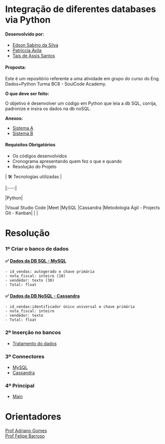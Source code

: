 # **Integração de diferentes databases via Python**
  
 #### **Desenvolvido por:**  

- [Edson Sabino da Silva](https://github.com/edsonkoreano)
- [Patriccia Àvila](https://github.com/patricciaavila)
- [Tais de Assis Santos](https://github.com/Tais-AS)

#### **Proposta:**

Este é um repositório referente a uma atividade em grupo do curso do Eng. Dados+Python Turma BC8 - SoulCode Academy.

**O que deve ser feito:**

O objetivo é desenvolver  um código em Python que leia a db SQL, corrija, padronize e insira os dados na db noSQL.

**Anexos:**

- [Sistema A](Sistema_A_SQL.csv)
- [Sistema B](Sistema_B_NoSQL.csv)

#### **Requisitos Obrigatórios**

- Os códigos desenvolvidos
- Cronograma apresentando quem fez o que e quando
- Resolução do Projeto


| 🛠️ Tecnologias utilizadas |

|:---:|

|Python|

|Visual Studio Code
|Meet
|MySQL
|Cassandra
|Metodologia Ágil  - Projects Git - Kanban|
|  |

# Resolução

### **1º Criar o banco de dados**

  ####   ✅ [Dados da DB  SQL - MySQL](banco_sql_sistemaa.sql)

    - id_vendas: autogerado e chave primária
    - nota_fiscal: inteiro (10) 
    - vendedor: texto (30) 
    - Total: float


   ####   ✅ [Dados da DB NoSQL - Cassandra](banco_cassandra.sql)

    - id_vendas:identificador único universal e chave primária
    - nota_fiscal: inteiro
    - vendedor: texto  
    - Total: float

### **2º Inserção no bancos**

- [Tratamento do dados](popularBancos.py)

### **3º Connectores**

- [MySQL](connector_mysql.py)
- [Cassandra](connector_cassandra.py)

### **4º Principal**

- [Main](__main__.py)


# **Orientadores**

[Prof Adriano Gomes](https://www.linkedin.com/in/adriannogs/)  
[Prof Felipe Barroso](https://www.linkedin.com/in/felipe-soares-muylaert-barroso-1a603a116/://www.linkedin.com/in/adrianhttps://www.linkedin.com/in/felipe-soares-muylaert-barroso-1a603a116/)


